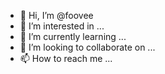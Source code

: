 - 👋 Hi, I’m @foovee
- 👀 I’m interested in ...
- 🌱 I’m currently learning ...
- 💞️ I’m looking to collaborate on ...
- 📫 How to reach me ...

<!---
foovee/foovee is a ✨ special ✨ repository because its `README.md` (this file) appears on your GitHub profile.
You can click the Preview link to take a look at your changes.
--->
